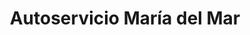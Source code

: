 ---
title: "Autoservicio María del Mar"
url: /gines/autoservicio-maria-del-mar/
shop: Lebensmittel
---